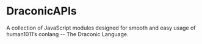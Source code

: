 # DraconicAPIs
A collection of JavaScript modules designed for smooth and easy usage of human1011’s conlang -- The Draconic Language.
